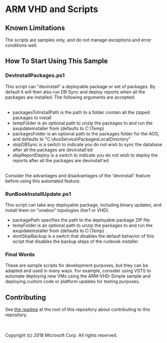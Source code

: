 # ARM VHD and Scripts

## Known Limitations

The scripts are samples only, and do not manage exceptions and error conditions well.

## How To Start Using This Sample

### DevInstallPackages.ps1
This script can "devinstall" a deployable package or set of packages. By default it will then also run DB Sync and deploy reports
when all the packages are installed. The following arguments are accepted:<br />
<br />
- packagesToInstallPath is the path to a folder contain all the zipped packages to install
- tempFolder is an optional path to unzip the packages to and run the axupdateinstaller from (defaults to C:\Temp)
- packagesFolder is an optional path to the packages folder for the AOS, and defaults to "C:\AosService\PackagesLocalDirectory"
- skipDBSync is a switch to indicate you do not wish to sync the database after all the packages are devinstall'ed
- skipReportDeploy is a switch to indicate you do not wish to deploy the reports after all the packages are devinstall'ed
<br />
Consider the advantages and disadvantages of the 'devinstall' feature before using this automated feature.

### RunBookInstallUpdate.ps1
This script can take any deployable package, including binary updates, and install them on "onebox" topologies (tier1 or VHD).<br />
- packagePath specifies the path to the deployable package ZIP file
- tempFolder is an optional path to unzip the packages to and run the axupdateinstaller from (defaults to C:\Temp)
- dontSkipBackup is a switch that disables the default behavior of this script that disables the backup steps of the runbook installer


### Final Words
These are sample scripts for development purposes, but they can be adapted and used in many ways. For example, consider using VSTS to automate deploying new VMs using
the ARM-VHD-Simple sample and deploying custom code or platform updates for testing purposes.<br />

## Contributing
See [the readme](/README.md) at the root of this repository about contributing to this repository.

<br />
<br />
Copyright (c) 2018 Microsoft Corp. All rights reserved.